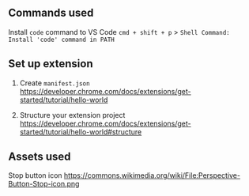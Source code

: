 
## Commands used 

Install `code` command to VS Code
`cmd + shift + p` > `Shell Command: Install 'code' command in PATH`

## Set up extension
1) Create `manifest.json`
https://developer.chrome.com/docs/extensions/get-started/tutorial/hello-world 

2) Structure your extension project
https://developer.chrome.com/docs/extensions/get-started/tutorial/hello-world#structure 

## Assets used
Stop button icon
https://commons.wikimedia.org/wiki/File:Perspective-Button-Stop-icon.png 